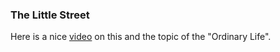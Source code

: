 ### The Little Street

Here is a nice [video](https://www.youtube.com/watch?v=uHVZVCbicTg&t=42s) on this and the topic of the "Ordinary Life".
